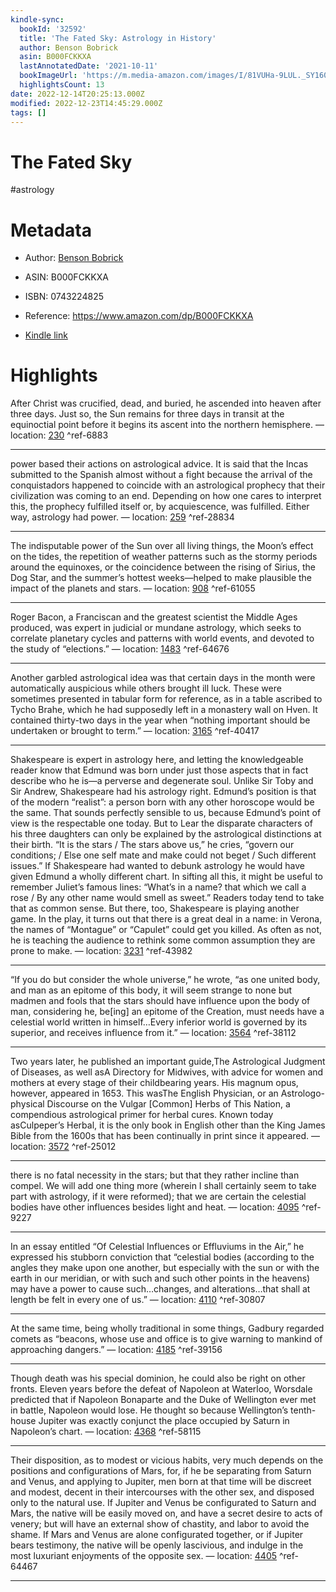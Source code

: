```yaml
---
kindle-sync:
  bookId: '32592'
  title: 'The Fated Sky: Astrology in History'
  author: Benson Bobrick
  asin: B000FCKKXA
  lastAnnotatedDate: '2021-10-11'
  bookImageUrl: 'https://m.media-amazon.com/images/I/81VUHa-9LUL._SY160.jpg'
  highlightsCount: 13
date: 2022-12-14T20:25:13.000Z
modified: 2022-12-23T14:45:29.000Z
tags: []
---
```

# The Fated Sky

#astrology

# Metadata

* Author: [Benson Bobrick](https://www.amazon.com/Benson-Bobrick/e/B000AP7XK0/ref=dp_byline_cont_ebooks_1)

* ASIN: B000FCKKXA

* ISBN: 0743224825

* Reference: <https://www.amazon.com/dp/B000FCKKXA>

* [Kindle link](kindle://book?action=open&asin=B000FCKKXA)

# Highlights

After Christ was crucified, dead, and buried, he ascended into heaven after three days. Just so, the Sun remains for three days in transit at the equinoctial point before it begins its ascent into the northern hemisphere. — location: [230](kindle://book?action=open&asin=B000FCKKXA&location=230) ^ref-6883

---

power based their actions on astrological advice. It is said that the Incas submitted to the Spanish almost without a fight because the arrival of the conquistadors happened to coincide with an astrological prophecy that their civilization was coming to an end. Depending on how one cares to interpret this, the prophecy fulfilled itself or, by acquiescence, was fulfilled. Either way, astrology had power. — location: [259](kindle://book?action=open&asin=B000FCKKXA&location=259) ^ref-28834

---

The indisputable power of the Sun over all living things, the Moon’s effect on the tides, the repetition of weather patterns such as the stormy periods around the equinoxes, or the coincidence between the rising of Sirius, the Dog Star, and the summer’s hottest weeks—helped to make plausible the impact of the planets and stars. — location: [908](kindle://book?action=open&asin=B000FCKKXA&location=908) ^ref-61055

---

Roger Bacon, a Franciscan and the greatest scientist the Middle Ages produced, was expert in judicial or mundane astrology, which seeks to correlate planetary cycles and patterns with world events, and devoted to the study of “elections.” — location: [1483](kindle://book?action=open&asin=B000FCKKXA&location=1483) ^ref-64676

---

Another garbled astrological idea was that certain days in the month were automatically auspicious while others brought ill luck. These were sometimes presented in tabular form for reference, as in a table ascribed to Tycho Brahe, which he had supposedly left in a monastery wall on Hven. It contained thirty-two days in the year when “nothing important should be undertaken or brought to term.” — location: [3165](kindle://book?action=open&asin=B000FCKKXA&location=3165) ^ref-40417

---

Shakespeare is expert in astrology here, and letting the knowledgeable reader know that Edmund was born under just those aspects that in fact describe who he is—a perverse and degenerate soul. Unlike Sir Toby and Sir Andrew, Shakespeare had his astrology right. Edmund’s position is that of the modern “realist”: a person born with any other horoscope would be the same. That sounds perfectly sensible to us, because Edmund’s point of view is the respectable one today. But to Lear the disparate characters of his three daughters can only be explained by the astrological distinctions at their birth. “It is the stars / The stars above us,” he cries, “govern our conditions; / Else one self mate and make could not beget / Such different issues.” If Shakespeare had wanted to debunk astrology he would have given Edmund a wholly different chart. In sifting all this, it might be useful to remember Juliet’s famous lines: “What’s in a name? that which we call a rose / By any other name would smell as sweet.” Readers today tend to take that as common sense. But there, too, Shakespeare is playing another game. In the play, it turns out that there is a great deal in a name: in Verona, the names of “Montague” or “Capulet” could get you killed. As often as not, he is teaching the audience to rethink some common assumption they are prone to make. — location: [3231](kindle://book?action=open&asin=B000FCKKXA&location=3231) ^ref-43982

---

“If you do but consider the whole universe,” he wrote, “as one united body, and man as an epitome of this body, it will seem strange to none but madmen and fools that the stars should have influence upon the body of man, considering he, be[ing] an epitome of the Creation, must needs have a celestial world written in himself…Every inferior world is governed by its superior, and receives influence from it.” — location: [3564](kindle://book?action=open&asin=B000FCKKXA&location=3564) ^ref-38112

---

Two years later, he published an important guide,The Astrological Judgment of Diseases, as well asA Directory for Midwives, with advice for women and mothers at every stage of their childbearing years. His magnum opus, however, appeared in 1653. This wasThe English Physician, or an Astrologo-physical Discourse on the Vulgar [Common] Herbs of This Nation, a compendious astrological primer for herbal cures. Known today asCulpeper’s Herbal, it is the only book in English other than the King James Bible from the 1600s that has been continually in print since it appeared. — location: [3572](kindle://book?action=open&asin=B000FCKKXA&location=3572) ^ref-25012

---

there is no fatal necessity in the stars; but that they rather incline than compel. We will add one thing more (wherein I shall certainly seem to take part with astrology, if it were reformed); that we are certain the celestial bodies have other influences besides light and heat. — location: [4095](kindle://book?action=open&asin=B000FCKKXA&location=4095) ^ref-9227

---

In an essay entitled “Of Celestial Influences or Effluviums in the Air,” he expressed his stubborn conviction that “celestial bodies (according to the angles they make upon one another, but especially with the sun or with the earth in our meridian, or with such and such other points in the heavens) may have a power to cause such…changes, and alterations…that shall at length be felt in every one of us.” — location: [4110](kindle://book?action=open&asin=B000FCKKXA&location=4110) ^ref-30807

---

At the same time, being wholly traditional in some things, Gadbury regarded comets as “beacons, whose use and office is to give warning to mankind of approaching dangers.” — location: [4185](kindle://book?action=open&asin=B000FCKKXA&location=4185) ^ref-39156

---

Though death was his special dominion, he could also be right on other fronts. Eleven years before the defeat of Napoleon at Waterloo, Worsdale predicted that if Napoleon Bonaparte and the Duke of Wellington ever met in battle, Napoleon would lose. He thought so because Wellington’s tenth-house Jupiter was exactly conjunct the place occupied by Saturn in Napoleon’s chart. — location: [4368](kindle://book?action=open&asin=B000FCKKXA&location=4368) ^ref-58115

---

Their disposition, as to modest or vicious habits, very much depends on the positions and configurations of Mars, for, if he be separating from Saturn and Venus, and applying to Jupiter, men born at that time will be discreet and modest, decent in their intercourses with the other sex, and disposed only to the natural use. If Jupiter and Venus be configurated to Saturn and Mars, the native will be easily moved on, and have a secret desire to acts of venery; but will have an external show of chastity, and labor to avoid the shame. If Mars and Venus are alone configurated together, or if Jupiter bears testimony, the native will be openly lascivious, and indulge in the most luxuriant enjoyments of the opposite sex. — location: [4405](kindle://book?action=open&asin=B000FCKKXA&location=4405) ^ref-64467

---

